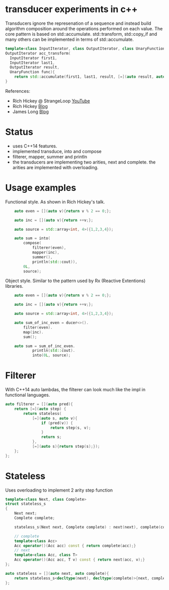 transducer experiments in c++
=============================

Transducers ignore the represenation of a sequence and instead build algorithm composition around the operations performed on each value.
The core pattern is based on std::accumulate. std::transform, std::copy_if and many others can be implemented in terms of std::accumulate.
```C++
template<class InputIterator, class OutputIterator, class UnaryFunction>
OutputIterator acc_transform(
  InputIterator first1,
  InputIterator last1,
  OutputIterator result,
  UnaryFunction func){
    return std::accumulate(first1, last1, result, [=](auto result, auto v){*result = func(v); return ++result;});
}
```

References:
- Rich Hickey @ StrangeLoop [YouTube](https://www.youtube.com/watch?v=6mTbuzafcII)
- Rich Hickey [Blog](http://blog.cognitect.com/blog/2014/8/6/transducers-are-coming)
- James Long [Blog](http://jlongster.com/Transducers.js--A-JavaScript-Library-for-Transformation-of-Data)

Status
======
- uses C++14 features.
- implemented transduce, into and compose
- filterer, mapper, summer and println
- the transducers are implementing two arities, next and complete. the arities are implemented with overloading.

Usage examples
==============

Functional style. As shown in Rich Hickey's talk.
```C++
    auto even = [](auto v){return v % 2 == 0;};

    auto inc = [](auto v){return ++v;};

    auto source = std::array<int, 4>({1,2,3,4});

    auto sum = into(
        compose(
            filterer(even),
            mapper(inc),
            summer(),
            println(std::cout)),
        0L,
        source);
```

Object style. Similar to the pattern used by Rx (Reactive Extentions) libraries.
```C++
    auto even = [](auto v){return v % 2 == 0;};

    auto inc = [](auto v){return ++v;};

    auto source = std::array<int, 4>({1,2,3,4});

    auto sum_of_inc_even = ducer<>().
        filter(even).
        map(inc).
        sum();

    auto sum = sum_of_inc_even.
            println(std::cout).
            into(0L, source);
```

Filterer
========

With C++14 auto lambdas, the filterer can look much like the impl in functional languages.
```C++
auto filterer = [](auto pred){
    return [=](auto step) {
        return stateless(
            [=](auto s, auto v){
                if (pred(v)) {
                    return step(s, v);
                }
                return s;
            },
            [=](auto s){return step(s);});
    };
};
```

Stateless
=========

Uses overloading to implement 2 arity step function
```C++
template<class Next, class Complete>
struct stateless_s
{
    Next next;
    Complete complete;

    stateless_s(Next next, Complete complete) : next(next), complete(complete) {}

    // complete
    template<class Acc>
    Acc operator()(Acc acc) const { return complete(acc);}
    // next
    template<class Acc, class T>
    Acc operator()(Acc acc, T v) const { return next(acc, v);}
};

auto stateless = [](auto next, auto complete){
    return stateless_s<decltype(next), decltype(complete)>{next, complete};
};
```
